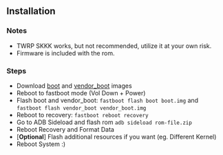 ## Installation

### Notes
- TWRP SKKK works, but not recommended, utilize it at your own risk.
- Firmware is included with the rom.

### Steps
- Download [boot](https://t.me/QuickDump/53) and [vendor_boot](https://t.me/QuickDump/54) images
- Reboot to fastboot mode (Vol Down + Power)
- Flash boot and vendor_boot: `fastboot flash boot boot.img` and `fastboot flash vendor_boot vendor_boot.img`
- Reboot to recovery: `fastboot reboot recovery`
- Go to ADB Sideload and flash rom `adb sideload rom-file.zip`
- Reboot Recovery and Format Data
- [**Optional**] Flash additional resources if you want (eg. Different Kernel)
- Reboot System :)

